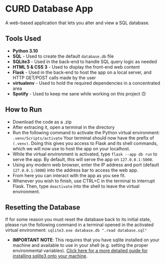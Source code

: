 # CURD Database App
A web-based application that lets you alter and view a SQL database.

## Tools Used
- **Python 3.10**
- **SQL** - Used to create the default `database.db` file
- **SQLite3** - Used in the back-end to handle SQL query logic as needed
- **HTML 5 & CSS 3** - Used to display the front-end web content
- **Flask** - Used in the back-end to host the app on a local server, and HTTP GET/POST calls made by the user
- **virtualenv** - Used to hold the required dependencies in a concentrated area
- **Spotify** - Used to keep me sane while working on this project 🙃

## How to Run
- Download the code as a .zip
- After extracing it, open a terminal in the directory
- Run the following command to activate the Python virtual environment:
`.venv/Scripts/activate` Your terminal should now have the prefix of `(.venv)`. Doing this gives you access to Flask and its shell commands, which we will now use to host the app on your localhost.
- While the virtual environment is activated, type `flask --app db run` to serve the app. By default, this will serve the app on `127.0.0.1:5000`.
- Using any modern web browser, enter the IP address and port (default `127.0.0.1:5000`) into the address bar to access the web app.
- From here you can interact with the app as you see fit.
- Whenever you wish to finish, use CTRL+C in the terminal to interrupt Flask. Then, type `deactivate` into the shell to leave the virtual environment.

## Resetting the Database
If for some reason you must reset the database back to its initial state, please run the following command in a terminal opened in the activated virtual environment:
`sqlite3.exe database.db ".read database.sql"`
- **IMPORTANT NOTE**: This requires that you have sqlite installed on your machine and available to use in your shell (e.g. setting the proper environmental variables). [Click here for a more detailed guide for installing sqlite3 onto your machine](https://www.linkedin.com/pulse/part-5-how-install-sqlite-your-machine-windows-linux-mac-julles).